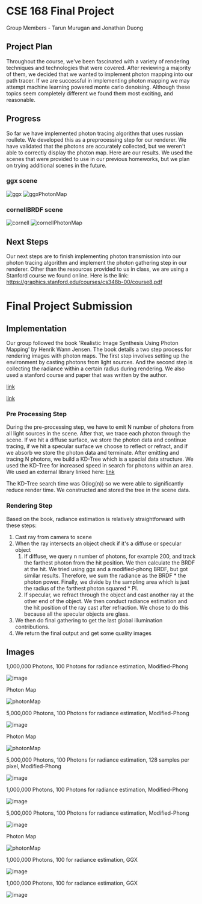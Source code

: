 # CSE 168 Final Project

Group Members - Tarun Murugan and Jonathan Duong

## Project Plan
Throughout the course, we've been fascinated with a variety of rendering techniques and technologies that were covered. After reviewing a majority of them, we decided that we wanted to implement photon mapping into our path tracer. If we are successful in implementing photon mapping we may attempt machine learning powered monte carlo denoising. Although these topics seem completely different we found them most exciting, and reasonable.

## Progress
So far we have implemented photon tracing algorithm that uses russian roullete. We developed this as a preprocessing step for our renderer. We have validated that the photons are accurately collected, but we weren't able to correctly display the photon map. Here are our results. We used the scenes that were provided to use in our previous homeworks, but we plan on trying additional scenes in the future.

### ggx scene

![ggx](./ggx.png)
![ggxPhotonMap](./ggxPhotonMap.png)

### cornellBRDF scene

![cornell](./cornellBRDF.png)
![cornellPhotonMap](./cornellBRDFPhotonMap.png)


## Next Steps
Our next steps are to finish implementing photon transmission into our photon tracing algorithm and implement the photon gathering step in our renderer. Other than the resources provided to us in class, we are using a Stanford course we found online. Here is the link: https://graphics.stanford.edu/courses/cs348b-00/course8.pdf

# Final Project Submission

## Implementation
Our group followed the book 'Realistic Image Synthesis Using Photon Mapping' by Henrik Wann Jensen. The book details a two step process for rendering images with photon maps. The first step involves setting up the environment by casting photons from light sources. And the second step is collecting the radiance within a certain radius during rendering. We also used a stanford course and paper that was written by the author.

[link](http://graphics.ucsd.edu/~henrik/papers/photon_map/global_illumination_using_photon_maps_egwr96.pdf)

[link](https://graphics.stanford.edu/courses/cs348b-00/course8.pdf)

### Pre Processing Step
During the pre-processing step, we have to emit N number of photons from all light sources in the scene. After that, we trace each photon through the scene. If we hit a diffuse surface, we store the photon data and continue tracing, if we hit a specular surface we choose to reflect or refract, and if we absorb we store the photon data and terminate. After emitting and tracing N photons, we build a KD-Tree which is a spacial data structure. We used the KD-Tree for increased speed in search for photons within an area. We used an external library linked here:
[link](https://github.com/cdalitz/kdtree-cpp)

The KD-Tree search time was O(log(n)) so we were able to significantly reduce render time. We constructed and stored the tree in the scene data.

### Rendering Step
Based on the book, radiance estimation is relatively straightforward with these steps:

1) Cast ray from camera to scene
2) When the ray intersects an object check if it's a diffuse or specular object
   1) If diffuse, we query n number of photons, for example 200, and track the farthest photon from the hit position. We then calculate the BRDF at the hit. We tried using ggx and a modified-phong BRDF, but got similar results. Therefore, we sum the radiance as the BRDF * the photon power. Finally, we divide by the sampling area which is just the radius of the farthest photon squared * PI.
   2) If specular, we refract through the object and cast another ray at the other end of the object. We then conduct radiance estimation and the hit position of the ray cast after refraction. We chose to do this because all the specular objects are glass.
3) We then do final gathering to get the last global illumination contributions.
4) We return the final output and get some quality images


## Images

1,000,000 Photons, 100 Photons for radiance estimation, Modified-Phong

![image](refraction100000Shot100Collected.png)

Photon Map 

![photonMap](refraction100000Shot100CollectedPhotonMap.png)


5,000,000 Photons, 100 Photons for radiance estimation, Modified-Phong

![image](refraction500000Shot100Collected.png)

Photon Map 

![photonMap](refraction500000Shot100CollectedPhotonMap.png)


5,000,000 Photons, 100 Photons for radiance estimation, 128 samples per pixel, Modified-Phong

![image](dragon500000Shot100Collectedspp8.png)

1,000,000 Photons, 100 Photons for radiance estimation, Modified-Phong

![image](dragon100000Shot100Collected.png)

5,000,000 Photons, 100 Photons for radiance estimation, Modified-Phong

![image](cornellBRDF500000Shot100Collected.png)

Photon Map 

![photonMap](cornellBRDF500000Shot100CollectedPhotonMap.png)


1,000,000 Photons, 100 for radiance estimation, GGX

![image](cornell-refraction2.png)

1,000,000 Photons, 100 for radiance estimation, GGX

![image](ggx%20copy.png)